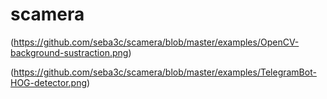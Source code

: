# scamera

(https://github.com/seba3c/scamera/blob/master/examples/OpenCV-background-sustraction.png)

(https://github.com/seba3c/scamera/blob/master/examples/TelegramBot-HOG-detector.png)
